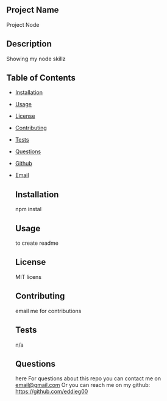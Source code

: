 
  ## Project Name

  Project Node
  
  ## Description
  
  Showing my node skillz
  
  ## Table of Contents
  
- [Installation](#installation)
- [Usage](#usage)
- [License](#license)
- [Contributing](#contributing)
- [Tests](#tests)
- [Questions](#questions)
- [Github](#github)
- [Email](#email)
  
  
  ## Installation
  
  npm instal
  
  ## Usage
  
  to create readme
  
  ## License
  
  MIT licens
  
  ## Contributing
  
  email me for contributions 
  
  ## Tests
  
  n/a

  ## Questions

  here
  For questions about this repo you can contact me on email@gmail.com
  Or you can reach me on my github: https://github.com/eddieg00

